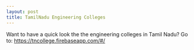 ```yaml
---
layout: post
title: TamilNadu Engineering Colleges
---
```


Want to have a quick look the the engineering colleges in Tamil Nadu? 
Go to: https://tncollege.firebaseapp.com/#/
